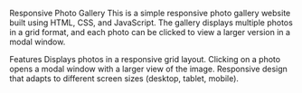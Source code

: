 Responsive Photo Gallery
This is a simple responsive photo gallery website built using HTML, CSS, and JavaScript. The gallery displays multiple photos in a grid format, and each photo can be clicked to view a larger version in a modal window.

Features
Displays photos in a responsive grid layout.
Clicking on a photo opens a modal window with a larger view of the image.
Responsive design that adapts to different screen sizes (desktop, tablet, mobile).

